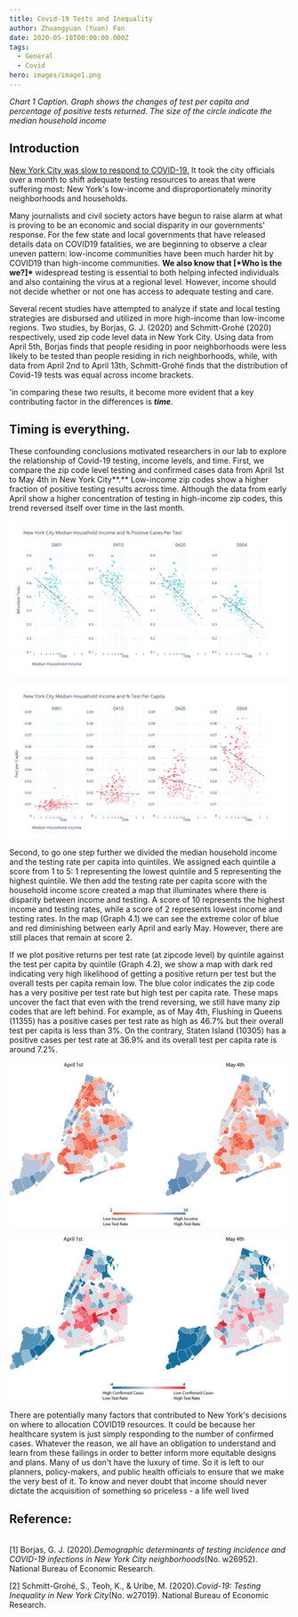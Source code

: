 ```yaml
---
title: Covid-19 Tests and Inequality
author: Zhuangyuan (Yuan) Fan
date: 2020-05-18T00:00:00.000Z
tags:
  - General
  - Covid
hero: images/image1.png
---
```



*Chart 1 Caption. Graph shows the changes of test per capita and percentage of positive tests returned. The size of the circle indicate the median household income*

<htmlinject keyid="graph1" htmlid="htmlsparsed.yml" />

## Introduction

[New York City was slow to respond to COVID-19.](https://www.newyorker.com/magazine/2020/05/04/seattles-leaders-let-scientists-take-the-lead-new-yorks-did-not) It took the city officials over a month to shift adequate testing resources to areas that were suffering most: New York's low-income and disproportionately minority neighborhoods and households. 

Many journalists and civil society actors have begun to raise alarm at what is proving to be an economic and social disparity in our governments' response. For the few state and local governments that have released details data on COVID19 fatalities, we are beginning to observe a clear uneven pattern: low-income communities have been much harder hit by COVID19 than high-income communities.  **We also know that \[\*Who is the we?]\*** widespread testing is essential to both helping infected individuals and also containing the virus at a regional level. However, income should not decide whether or not one has access to adequate testing and care.  

Several recent studies have attempted to analyze if state and local testing strategies are disbursed and utilized in more high-income than low-income regions.  Two studies, by Borjas, G. J. (2020) and Schmitt-Grohé (2020) respectively, used zip code level data in New York City. Using data from April 5th, Borjas finds that people residing in poor neighborhoods were less likely to be tested than people residing in rich neighborhoods, while, with data from April 2nd to April 13th, Schmitt-Grohé finds that the distribution of Covid-19 tests was equal across income brackets. 

'in comparing these two results, it become more evident that a key contributing factor in the differences is ***time***.

## Timing is everything.

These confounding conclusions motivated researchers in our lab to explore the relationship of Covid-19 testing, income levels, and time. First, we compare the zip code level testing and confirmed cases data from April 1st to May 4th in New York City**.** Low-income zip codes show a higher fraction of positive testing results across time. Although the data from early April show a higher concentration of testing in high-income zip codes, this trend reversed itself over time in the last month.

![](images/image2.png "New York City Median Household Income and % Positive Cases Per Test")

![](images/image4.png "New York City Median Household Income and Test Per Capita ")



Second, to go one step further we divided the median household income and the testing rate per capita into quintiles. We assigned each quintile a score from 1 to 5: 1 representing the lowest quintile and 5 representing the highest quintile. We then add the testing rate per capita score with the household income score created a map that illuminates where there is disparity between income and testing. A score of 10 represents the highest income and  testing rates, while a score of 2 represents lowest income and testing rates. In the map (Graph 4.1) we can see the extreme color of blue and red diminishing between early April and early May. However, there are still places that remain at score 2.

If we plot positive returns per test rate (at zipcode level) by quintile against the test per capita by quintile (Graph 4.2), we show a map with dark red indicating very high likelihood of getting a positive return per test but the overall tests per capita remain low. The blue color indicates the zip code has a very positive per test rate but high test per capita rate. These maps uncover the fact that even with the trend reversing, we still have many zip codes that are left behind. For example, as of May 4th, Flushing in Queens (11355) has a positive cases per test rate as high as 46.7% but their overall test per capita is less than 3%. On the contrary, Staten Island (10305) has a positive cases per test rate at 36.9% and its overall test per capita rate is around 7.2%. 

![](images/mapforweb1.png "Income + Testing Rate Score")

![](images/mapforweb2.png "Positive per test rate vs. Test per capita")



There are potentially many factors that contributed to New York's decisions on where to allocation COVID19 resources. It could be because her healthcare system is just simply responding to the number of confirmed cases. Whatever the reason, we all have an obligation to understand and learn from these failings in order to better inform more equitable designs and plans. Many of us don't have the luxury of time. So it is left to our planners, policy-makers, and public health officials to ensure that we make the very best of it. To know and never doubt that income should never dictate the acquisition of something so priceless - a life well lived



## Reference:

\
\[1] Borjas, G. J. (2020).*Demographic determinants of testing incidence and COVID-19 infections in New York City neighborhoods*(No. w26952). National Bureau of Economic Research.

\[2] Schmitt-Grohé, S., Teoh, K., & Uribe, M. (2020).*Covid-19: Testing Inequality in New York City*(No. w27019). National Bureau of Economic Research.